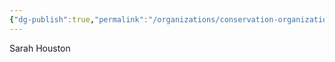 ```yaml
---
{"dg-publish":true,"permalink":"/organizations/conservation-organizations/protect-our-aquifer/","noteIcon":"","created":"2025-05-20T09:18:16.595-05:00"}
---
```


Sarah Houston